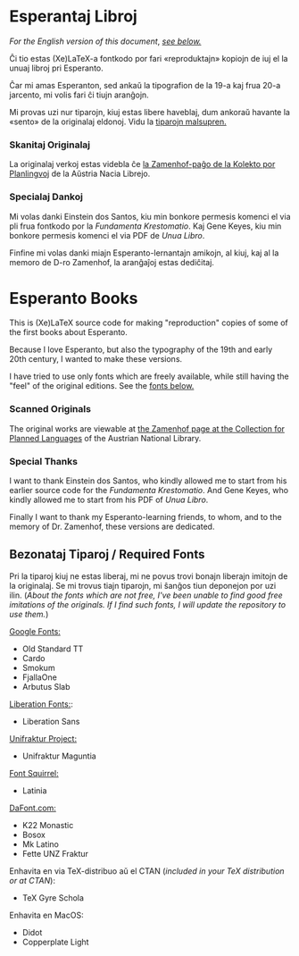 # Esperantaj Libroj

_For the English version of this document_, [_see below._](#angla)

Ĉi tio estas (Xe)LaTeX-a fontkodo por fari «reproduktajn» kopiojn de iuj el la unuaj libroj pri Esperanto.

Ĉar mi amas Esperanton, sed ankaŭ la tipografion de la 19-a kaj frua 20-a jarcento, mi volis fari ĉi tiujn aranĝojn.

Mi provas uzi nur tiparojn, kiuj estas libere haveblaj, dum ankoraŭ havante la «sento» de la originalaj eldonoj.  Vidu la [tiparojn malsupren.](#tiparoj)

### Skanitaj Originalaj

La originalaj verkoj estas videbla ĉe [la Zamenhof-paĝo de la Kolekto por Planlingvoj](https://www.onb.ac.at/eo/bibliothek/sammlungen/kolekto-por-planlingvoj/digitaj-dokumentoj/ludwik-l-zamenhof) de la Aŭstria Nacia Librejo.

### Specialaj Dankoj

Mi volas danki Einstein dos Santos, kiu min bonkore permesis komenci el via pli frua fontkodo por la _Fundamenta Krestomatio_.  Kaj Gene Keyes, kiu min bonkore permesis komenci el via PDF de _Unua Libro_.

Finfine mi volas danki miajn Esperanto-lernantajn amikojn, al kiuj, kaj al la memoro de D-ro Zamenhof, la aranĝaĵoj estas dediĉitaj.

# Esperanto Books

<a name="angla"></a>

This is (Xe)LaTeX source code for making "reproduction" copies of some of the first books about Esperanto.

Because I love Esperanto, but also the typography of the 19th and early 20th century, I wanted to make these versions.

I have tried to use only fonts which are freely available, while still having the "feel" of the original editions.  See the [fonts below.](#tiparoj)

### Scanned Originals

The original works are viewable at [the Zamenhof page at the Collection for Planned Languages](https://www.onb.ac.at/eo/bibliothek/sammlungen/kolekto-por-planlingvoj/digitaj-dokumentoj/ludwik-l-zamenhof) of the Austrian National Library.

### Special Thanks

I want to thank Einstein dos Santos, who kindly allowed me to start from his earlier source code for the _Fundamenta Krestomatio_. And Gene Keyes, who kindly allowed me to start from his PDF of _Unua Libro_.

Finally I want to thank my Esperanto-learning friends, to whom, and to the memory of Dr. Zamenhof, these versions are dedicated.

<a name="tiparoj"></a>
## Bezonataj Tiparoj / Required Fonts

Pri la tiparoj kiuj ne estas liberaj, mi ne povus trovi bonajn liberajn imitojn de la originalaj.  Se mi trovus tiajn tiparojn, mi ŝanĝos tiun deponejon por uzi ilin. (_About the fonts which are not free, I've been unable to find good free imitations of the originals.  If I find such fonts, I will update the repository to use them._)

[Google Fonts:](https://fonts.google.com/)

* Old Standard TT
* Cardo
* Smokum
* FjallaOne
* Arbutus Slab

[Liberation Fonts:](https://github.com/liberationfonts/liberation-fonts):

* Liberation Sans

[Unifraktur Project:](http://unifraktur.sourceforge.net/)

* Unifraktur Maguntia

[Font Squirrel:](https://www.fontsquirrel.com/)

* Latinia

[DaFont.com:](https://www.dafont.com/)

* K22 Monastic
* Bosox
* Mk Latino
* Fette UNZ Fraktur

Enhavita en via TeX-distribuo aŭ el CTAN (_included in your TeX distribution or at CTAN_):

* TeX Gyre Schola

Enhavita en MacOS:

* Didot
* Copperplate Light
